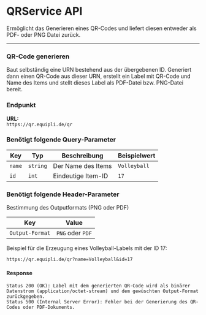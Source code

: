 # QRService API

Ermöglicht das Generieren eines QR-Codes und liefert diesen entweder als PDF- oder PNG Datei zurück.

---

### QR-Code generieren

Baut selbständig eine URN bestehend aus der übergebenen ID.
Generiert dann einen QR-Code aus dieser URN, erstellt ein Label mit QR-Code und Name des Items und stellt dieses Label als PDF-Datei bzw. PNG-Datei bereit.

### Endpunkt

**URL:**  
`https://qr.equipli.de/qr`

### Benötigt folgende Query-Parameter

| Key    | Typ      | Beschreibung       | Beispielwert     |
|--------|----------|--------------------|------------------|
| `name` | `string` | Der Name des Items | `Volleyball`    |
| `id`   | `int`    | Eindeutige Item-ID | `17`            |

### Benötigt folgende Header-Parameter

Bestimmung des Outputformats (PNG oder PDF)

| Key             | Value            |
|-----------------|------------------|
| `Output-Format` | `PNG` oder `PDF` |

Beispiel für die Erzeugung eines Volleyball-Labels mit der ID 17:
```http
https://qr.equipli.de/qr?name=Volleyball&id=17
```


#### Response

    Status 200 (OK): Label mit dem generierten QR-Code wird als binärer Datenstrom (application/octet-stream) und dem gewüschten Output-Format zurückgegeben.
    Status 500 (Internal Server Error): Fehler bei der Generierung des QR-Codes oder PDF-Dokuments.
